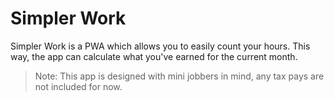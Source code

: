 # Simpler Work

Simpler Work is a PWA which allows you to easily count your hours. This way, the app can calculate what you've earned for the current month.

> Note: This app is designed with mini jobbers in mind, any tax pays are not included for now.
